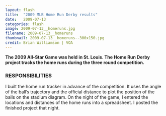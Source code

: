 ```yaml
---
layout: flash
title:  "2009 MLB Home Run Derby results"
date:   2009-07-13
categories: flash
image: 2009-07-13__homeruns.jpg
filename: 2009-07-13__homeruns
thumbnail: 2009-07-13__homeruns--300x150.jpg
credit: Brian Williamson | VOA
---
```


**The 2009 All-Star Game was held in St. Louis. The Home Run Derby project tracks the home runs during the three round competition.**

### RESPONSIBILITIES

I built the home run tracker in advance of the competition. It uses the angle of the ball’s trajectory and the official distance to plot the position of the balls on the stadium diagram. On the night of the game, I entered the locations and distances of the home runs into a spreadsheet. I posted the finished project that night.